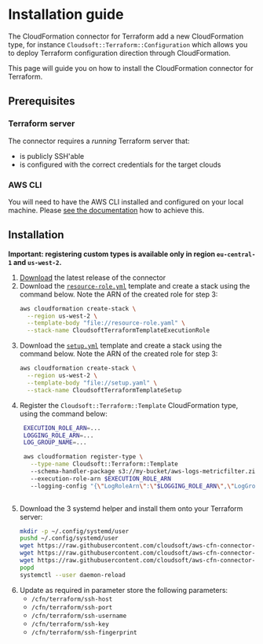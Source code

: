 # Installation guide

The CloudFormation connector for Terraform add a new CloudFormation type, for instance `Cloudsoft::Terraform::Configuration` which allows you to deploy Terraform configuration direction through CloudFormation.

This page will guide you on how to install the CloudFormation connector for Terraform.

## Prerequisites

### Terraform server

The connector requires a *running* Terraform server that:
- is publicly SSH'able
- is configured with the correct credentials for the target clouds

### AWS CLI

You will need to have the AWS CLI installed and configured on your local machine. Please [see the documentation](https://docs.aws.amazon.com/cli/latest/userguide/cli-chap-install.html) how to achieve this.

## Installation

**Important: registering custom types is available only in region `eu-central-1` and `us-west-2`.**

1. [Download](https://github.com/cloudsoft/aws-cfn-connector-for-terraform/releases) the latest release of the connector
2. Download the [`resource-role.yml`](https://raw.githubusercontent.com/cloudsoft/aws-cfn-connector-for-terraform/master/cloudsoft-terraform-template/resource-role.yaml) template and create a stack using the command below. Note the ARN of the created role for step 3:
   ```sh
   aws cloudformation create-stack \
     --region us-west-2 \
     --template-body "file://resource-role.yaml" \
     --stack-name CloudsoftTerraformTemplateExecutionRole
   ```
3. Download the [`setup.yml`](https://raw.githubusercontent.com/cloudsoft/aws-cfn-connector-for-terraform/master/cloudsoft-terraform-template/setup.yaml) template and create a stack using the command below. Note the ARN of the created role for step 3:
   ```sh
   aws cloudformation create-stack \
     --region us-west-2 \
     --template-body "file://setup.yaml" \
     --stack-name CloudsoftTerraformTemplateSetup
   ```
4. Register the `Cloudsoft::Terraform::Template` CloudFormation type, using the command below:
   ```sh
    EXECUTION_ROLE_ARN=...
    LOGGING_ROLE_ARN=...
    LOG_GROUP_NAME=...

    aws cloudformation register-type \
      --type-name Cloudsoft::Terraform::Template
      --schema-handler-package s3://my-bucket/aws-logs-metricfilter.zip
      --execution-role-arn $EXECUTION_ROLE_ARN
      --logging-config "{\"LogRoleArn\":\"$LOGGING_ROLE_ARN\",\"LogGroupName\": \"$LOG_GROUP_NAME\"}"
 
   ```
5. Download the 3 systemd helper and install them onto your Terraform server:
   ```sh
   mkdir -p ~/.config/systemd/user
   pushd ~/.config/systemd/user
   wget https://raw.githubusercontent.com/cloudsoft/aws-cfn-connector-for-terraform/master/cloudsoft-terraform-template/server-side-systemd/terraform-apply%40.service
   wget https://raw.githubusercontent.com/cloudsoft/aws-cfn-connector-for-terraform/master/cloudsoft-terraform-template/server-side-systemd/terraform-destroy%40.service
   wget https://raw.githubusercontent.com/cloudsoft/aws-cfn-connector-for-terraform/master/cloudsoft-terraform-template/server-side-systemd/terraform-init%40.service
   popd
   systemctl --user daemon-reload
   ```
6. Update as required in parameter store the following parameters:
   - `/cfn/terraform/ssh-host`
   - `/cfn/terraform/ssh-port`
   - `/cfn/terraform/ssh-username`
   - `/cfn/terraform/ssh-key`
   - `/cfn/terraform/ssh-fingerprint`
